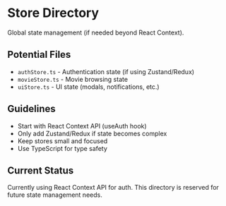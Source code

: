 # Store Directory

Global state management (if needed beyond React Context).

## Potential Files

- `authStore.ts` - Authentication state (if using Zustand/Redux)
- `movieStore.ts` - Movie browsing state
- `uiStore.ts` - UI state (modals, notifications, etc.)

## Guidelines

- Start with React Context API (useAuth hook)
- Only add Zustand/Redux if state becomes complex
- Keep stores small and focused
- Use TypeScript for type safety

## Current Status

Currently using React Context API for auth. This directory is reserved for future state management needs.
